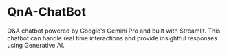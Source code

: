# QnA-ChatBot
Q&amp;A chatbot powered by Google's Gemini Pro and built with Streamlit. This chatbot can handle real time interactions and provide insightful responses using Generative AI. 
